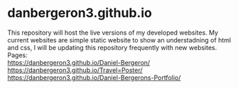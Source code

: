 # danbergeron3.github.io
This repository will host the live versions of my developed websites. 
My current websites are simple static website to show an understadning 
of html and css, I will be updating this repository frequently with new 
websites. 
Pages:
<br /> https://danbergeron3.github.io/Daniel-Bergeron/
<br />  https://danbergeron3.github.io/Travel=Poster/
<br />  https://danbergeron3.github.io/Daniel-Bergerons-Portfolio/
